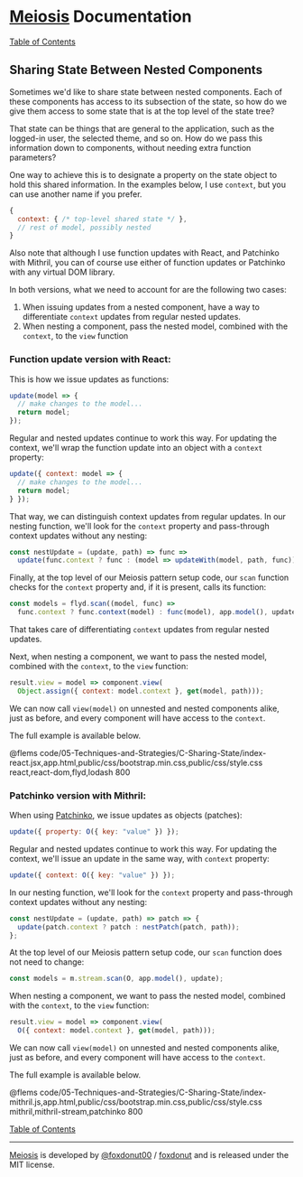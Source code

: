 # [Meiosis](http://meiosis.js.org) Documentation

[Table of Contents](toc.html)

## Sharing State Between Nested Components

Sometimes we'd like to share state between nested components. Each of these components has
access to its subsection of the state, so how do we give them access to some state that is
at the top level of the state tree?

That state can be things that are general to the application, such as the logged-in user,
the selected theme, and so on. How do we pass this information down to components, without
needing extra function parameters?

One way to achieve this is to designate a property on the state object to hold this shared
information. In the examples below, I use `context`, but you can use another name if you
prefer.

```javascript
{
  context: { /* top-level shared state */ },
  // rest of model, possibly nested
}
```

Also note that although I use function updates with React, and Patchinko with Mithril, you
can of course use either of function updates or Patchinko with any virtual DOM library.

In both versions, what we need to account for are the following two cases:

1. When issuing updates from a nested component, have a way to differentiate `context`
updates from regular nested updates.
1. When nesting a component, pass the nested model, combined with the `context`, to the
`view` function

### Function update version with React:

This is how we issue updates as functions:

```javascript
update(model => {
  // make changes to the model...
  return model;
});
```

Regular and nested updates continue to work this way. For updating the context, we'll wrap
the function update into an object with a `context` property:

```javascript
update({ context: model => {
  // make changes to the model...
  return model;
} });
```

That way, we can distinguish context updates from regular updates. In our nesting function,
we'll look for the `context` property and pass-through context updates without any nesting:

```javascript
const nestUpdate = (update, path) => func =>
  update(func.context ? func : (model => updateWith(model, path, func)));
```

Finally, at the top level of our Meiosis pattern setup code, our `scan` function checks for
the `context` property and, if it is present, calls its function:

```javascript
const models = flyd.scan((model, func) =>
  func.context ? func.context(model) : func(model), app.model(), update);
```

That takes care of differentiating `context` updates from regular nested updates.

Next, when nesting a component, we want to pass the nested model, combined with the `context`,
to the `view` function:

```javascript
result.view = model => component.view(
  Object.assign({ context: model.context }, get(model, path)));
```

We can now call `view(model)` on unnested and nested components alike, just as before, and
every component will have access to the `context`.

The full example is available below.

@flems code/05-Techniques-and-Strategies/C-Sharing-State/index-react.jsx,app.html,public/css/bootstrap.min.css,public/css/style.css react,react-dom,flyd,lodash 800

### Patchinko version with Mithril:

When using [Patchinko](https://github.com/barneycarroll/patchinko), we issue updates as objects
(patches):

```javascript
update({ property: O({ key: "value" }) });
```

Regular and nested updates continue to work this way. For updating the context, we'll issue an
update in the same way, with `context` property:

```javascript
update({ context: O({ key: "value" }) });
```

In our nesting function, we'll look for the `context` property and pass-through context updates
without any nesting:

```javascript
const nestUpdate = (update, path) => patch => {
  update(patch.context ? patch : nestPatch(patch, path));
};
```

At the top level of our Meiosis pattern setup code, our `scan` function does not need to change:

```javascript
const models = m.stream.scan(O, app.model(), update);
```

When nesting a component, we want to pass the nested model, combined with the `context`,
to the `view` function:

```javascript
result.view = model => component.view(
  O({ context: model.context }, get(model, path)));
```

We can now call `view(model)` on unnested and nested components alike, just as before, and
every component will have access to the `context`.

The full example is available below.

@flems code/05-Techniques-and-Strategies/C-Sharing-State/index-mithril.js,app.html,public/css/bootstrap.min.css,public/css/style.css mithril,mithril-stream,patchinko 800

[Table of Contents](toc.html)

-----

[Meiosis](http://meiosis.js.org) is developed by [@foxdonut00](http://twitter.com/foxdonut00) / [foxdonut](https://github.com/foxdonut) and is released under the MIT license.
